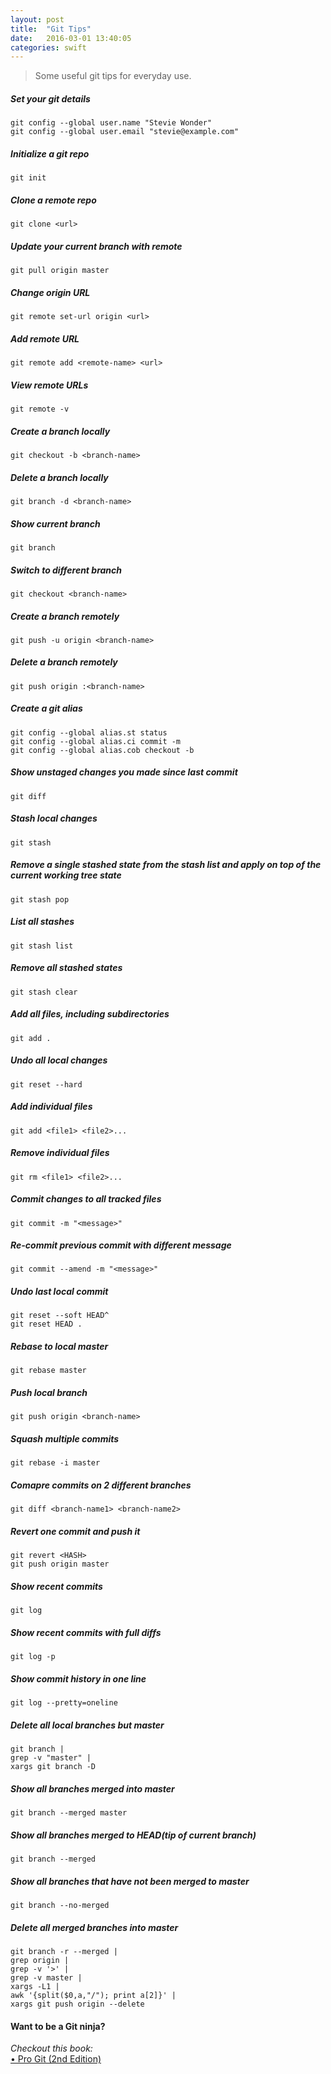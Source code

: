 ```yaml
---
layout: post
title:  "Git Tips"
date:   2016-03-01 13:40:05
categories: swift
---
```


> Some useful git tips for everyday use.

##### Set your git details
```
git config --global user.name "Stevie Wonder"
git config --global user.email "stevie@example.com"
```

##### Initialize a git repo
```
git init
```

##### Clone a remote repo
```
git clone <url>
```

##### Update your current branch with remote
```
git pull origin master
```

##### Change origin URL
```
git remote set-url origin <url>
```

##### Add remote URL
```
git remote add <remote-name> <url>
```

##### View remote URLs
```
git remote -v
```

##### Create a branch locally
```
git checkout -b <branch-name>
```

##### Delete a branch locally
```
git branch -d <branch-name>
```

##### Show current branch
```
git branch
```

##### Switch to different branch
```
git checkout <branch-name>
```

##### Create a branch remotely
```
git push -u origin <branch-name>
```

##### Delete a branch remotely
```
git push origin :<branch-name>
```

##### Create a git alias
```
git config --global alias.st status
git config --global alias.ci commit -m
git config --global alias.cob checkout -b
```

##### Show unstaged changes you made since last commit
```
git diff
```

##### Stash local changes
```
git stash
```

##### Remove a single stashed state from the stash list and apply on top of the current working tree state
```
git stash pop
```

##### List all stashes
```
git stash list
```

##### Remove all stashed states
```
git stash clear
```

##### Add all files, including subdirectories
```
git add .
```

##### Undo all local changes
```
git reset --hard
```

##### Add individual files
```
git add <file1> <file2>...
```

##### Remove individual files
```
git rm <file1> <file2>...
```

##### Commit changes to all tracked files
```
git commit -m "<message>"
```

##### Re-commit previous commit with different message
```
git commit --amend -m "<message>"
```

##### Undo last local commit
```
git reset --soft HEAD^
git reset HEAD .
```

##### Rebase to local master
```
git rebase master
```

##### Push local branch
```
git push origin <branch-name>
```

##### Squash multiple commits
```
git rebase -i master
```

##### Comapre commits on 2 different branches
```
git diff <branch-name1> <branch-name2>
```

##### Revert one commit and push it
```
git revert <HASH>
git push origin master
```

##### Show recent commits
```
git log
```

##### Show recent commits with full diffs
```
git log -p
```

##### Show commit history in one line
```
git log --pretty=oneline
```

##### Delete all local branches but master
```
git branch | 
grep -v "master" | 
xargs git branch -D
```

##### Show all branches merged into master
```
git branch --merged master
```

##### Show all branches merged to HEAD(tip of current branch)
```
git branch --merged
```

##### Show all branches that have not been merged to master
```
git branch --no-merged
```

##### Delete all merged branches into master
```
git branch -r --merged |
grep origin |
grep -v '>' |
grep -v master |
xargs -L1 |
awk '{split($0,a,"/"); print a[2]}' |
xargs git push origin --delete
```

#### Want to be  a Git ninja?
<i>Checkout this book:</i><br>
[• Pro Git (2nd Edition)](https://git-scm.com/book/en/v2)<br>

